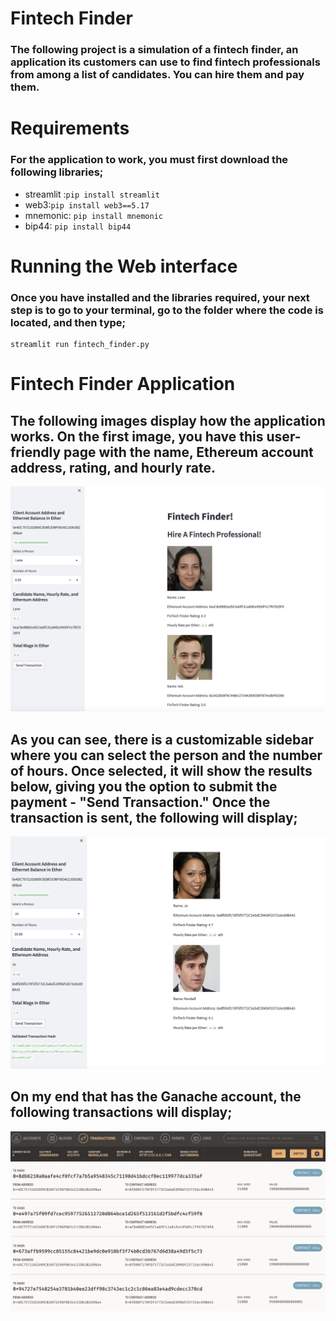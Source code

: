 # Fintech Finder
### The following project is a simulation of a fintech finder, an application its customers can use to find fintech professionals from among a list of candidates. You can hire them and pay them.

# Requirements
### For the application to work, you must first download the following libraries;
- streamlit :`pip install streamlit`
- web3:`pip install web3==5.17`
- mnemonic: `pip install mnemonic`
- bip44: `pip install bip44`

# Running the Web interface
### Once you have installed and the libraries required, your next step is to go to your terminal, go to the folder where the code is located, and then type;
```
streamlit run fintech_finder.py
```

# Fintech Finder Application
## The following images display how the application works. On the first image, you have this user-friendly page with the name, Ethereum account address, rating, and hourly rate.
![1](1.png)

## As you can see, there is a customizable sidebar where you can select the person and the number of hours. Once selected, it will show the results below, giving you the option to submit the payment - "Send Transaction." Once the transaction is sent, the following will display;
![2](2.png)

## On my end that has the Ganache account, the following transactions will display;
![3](3.png)